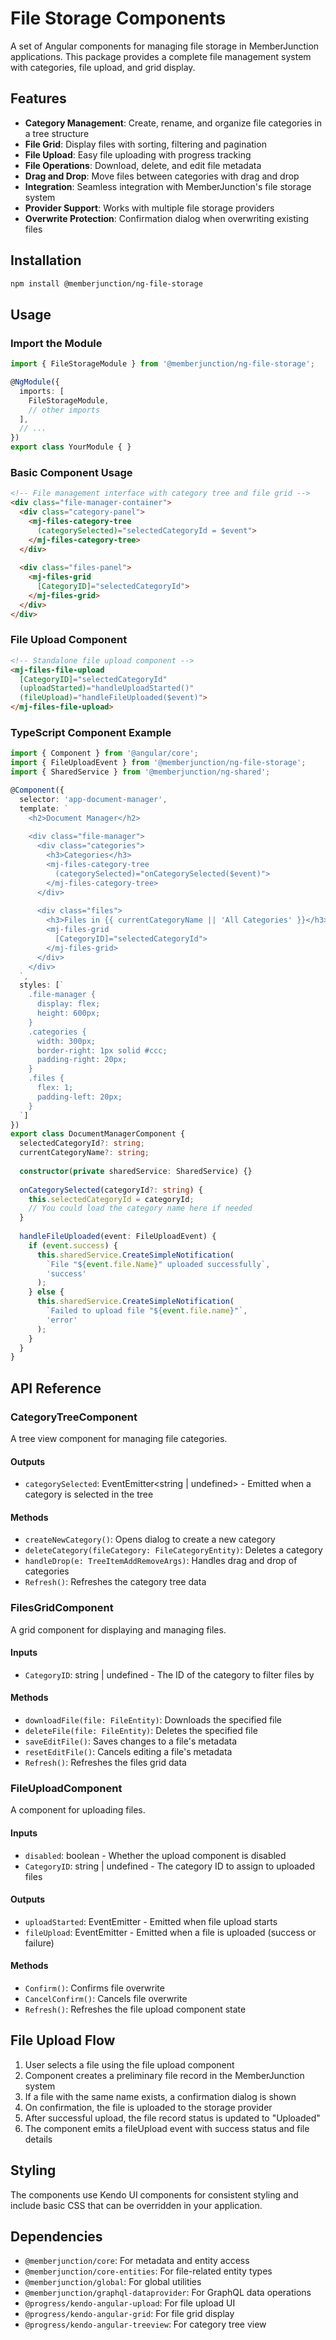 # File Storage Components

A set of Angular components for managing file storage in MemberJunction applications. This package provides a complete file management system with categories, file upload, and grid display.

## Features

- **Category Management**: Create, rename, and organize file categories in a tree structure
- **File Grid**: Display files with sorting, filtering and pagination
- **File Upload**: Easy file uploading with progress tracking
- **File Operations**: Download, delete, and edit file metadata
- **Drag and Drop**: Move files between categories with drag and drop
- **Integration**: Seamless integration with MemberJunction's file storage system
- **Provider Support**: Works with multiple file storage providers
- **Overwrite Protection**: Confirmation dialog when overwriting existing files

## Installation

```bash
npm install @memberjunction/ng-file-storage
```

## Usage

### Import the Module

```typescript
import { FileStorageModule } from '@memberjunction/ng-file-storage';

@NgModule({
  imports: [
    FileStorageModule,
    // other imports
  ],
  // ...
})
export class YourModule { }
```

### Basic Component Usage

```html
<!-- File management interface with category tree and file grid -->
<div class="file-manager-container">
  <div class="category-panel">
    <mj-files-category-tree
      (categorySelected)="selectedCategoryId = $event">
    </mj-files-category-tree>
  </div>
  
  <div class="files-panel">
    <mj-files-grid
      [CategoryID]="selectedCategoryId">
    </mj-files-grid>
  </div>
</div>
```

### File Upload Component

```html
<!-- Standalone file upload component -->
<mj-files-file-upload
  [CategoryID]="selectedCategoryId"
  (uploadStarted)="handleUploadStarted()"
  (fileUpload)="handleFileUploaded($event)">
</mj-files-file-upload>
```

### TypeScript Component Example

```typescript
import { Component } from '@angular/core';
import { FileUploadEvent } from '@memberjunction/ng-file-storage';
import { SharedService } from '@memberjunction/ng-shared';

@Component({
  selector: 'app-document-manager',
  template: `
    <h2>Document Manager</h2>
    
    <div class="file-manager">
      <div class="categories">
        <h3>Categories</h3>
        <mj-files-category-tree
          (categorySelected)="onCategorySelected($event)">
        </mj-files-category-tree>
      </div>
      
      <div class="files">
        <h3>Files in {{ currentCategoryName || 'All Categories' }}</h3>
        <mj-files-grid
          [CategoryID]="selectedCategoryId">
        </mj-files-grid>
      </div>
    </div>
  `,
  styles: [`
    .file-manager {
      display: flex;
      height: 600px;
    }
    .categories {
      width: 300px;
      border-right: 1px solid #ccc;
      padding-right: 20px;
    }
    .files {
      flex: 1;
      padding-left: 20px;
    }
  `]
})
export class DocumentManagerComponent {
  selectedCategoryId?: string;
  currentCategoryName?: string;
  
  constructor(private sharedService: SharedService) {}
  
  onCategorySelected(categoryId?: string) {
    this.selectedCategoryId = categoryId;
    // You could load the category name here if needed
  }
  
  handleFileUploaded(event: FileUploadEvent) {
    if (event.success) {
      this.sharedService.CreateSimpleNotification(
        `File "${event.file.Name}" uploaded successfully`,
        'success'
      );
    } else {
      this.sharedService.CreateSimpleNotification(
        `Failed to upload file "${event.file.name}"`,
        'error'
      );
    }
  }
}
```

## API Reference

### CategoryTreeComponent

A tree view component for managing file categories.

#### Outputs

- `categorySelected`: EventEmitter<string | undefined> - Emitted when a category is selected in the tree

#### Methods

- `createNewCategory()`: Opens dialog to create a new category
- `deleteCategory(fileCategory: FileCategoryEntity)`: Deletes a category
- `handleDrop(e: TreeItemAddRemoveArgs)`: Handles drag and drop of categories
- `Refresh()`: Refreshes the category tree data

### FilesGridComponent

A grid component for displaying and managing files.

#### Inputs

- `CategoryID`: string | undefined - The ID of the category to filter files by

#### Methods

- `downloadFile(file: FileEntity)`: Downloads the specified file
- `deleteFile(file: FileEntity)`: Deletes the specified file
- `saveEditFile()`: Saves changes to a file's metadata
- `resetEditFile()`: Cancels editing a file's metadata
- `Refresh()`: Refreshes the files grid data

### FileUploadComponent

A component for uploading files.

#### Inputs

- `disabled`: boolean - Whether the upload component is disabled
- `CategoryID`: string | undefined - The category ID to assign to uploaded files

#### Outputs

- `uploadStarted`: EventEmitter<void> - Emitted when file upload starts
- `fileUpload`: EventEmitter<FileUploadEvent> - Emitted when a file is uploaded (success or failure)

#### Methods

- `Confirm()`: Confirms file overwrite
- `CancelConfirm()`: Cancels file overwrite
- `Refresh()`: Refreshes the file upload component state

## File Upload Flow

1. User selects a file using the file upload component
2. Component creates a preliminary file record in the MemberJunction system
3. If a file with the same name exists, a confirmation dialog is shown
4. On confirmation, the file is uploaded to the storage provider
5. After successful upload, the file record status is updated to "Uploaded"
6. The component emits a fileUpload event with success status and file details

## Styling

The components use Kendo UI components for consistent styling and include basic CSS that can be overridden in your application.

## Dependencies

- `@memberjunction/core`: For metadata and entity access
- `@memberjunction/core-entities`: For file-related entity types
- `@memberjunction/global`: For global utilities
- `@memberjunction/graphql-dataprovider`: For GraphQL data operations
- `@progress/kendo-angular-upload`: For file upload UI
- `@progress/kendo-angular-grid`: For file grid display
- `@progress/kendo-angular-treeview`: For category tree view